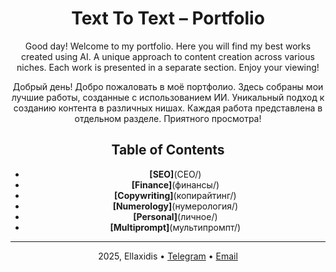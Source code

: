 <header>

# Text To Text – Portfolio

Good day! Welcome to my portfolio. Here you will find my best works created using AI. A unique approach to content creation across various niches. Each work is presented in a separate section. Enjoy your viewing!

Добрый день! Добро пожаловать в моё портфолио. Здесь собраны мои лучшие работы, созданные с использованием ИИ. Уникальный подход к созданию контента в различных нишах. Каждая работа представлена в отдельном разделе. Приятного просмотра!

## Table of Contents

- **[SEO]**(СЕО/)
- **[Finance]**(финансы/)
- **[Copywriting]**(копирайтинг/)
- **[Numerology]**(нумерология/)
- **[Personal]**(личное/)
- **[Multiprompt]**(мультипромпт/)
  
<footer>

---

2025, Ellaxidis &bull; [Telegram](t.me/ellaxidis) &bull; [Email](ellaxidis.direct@gmail.com)

</footer>
